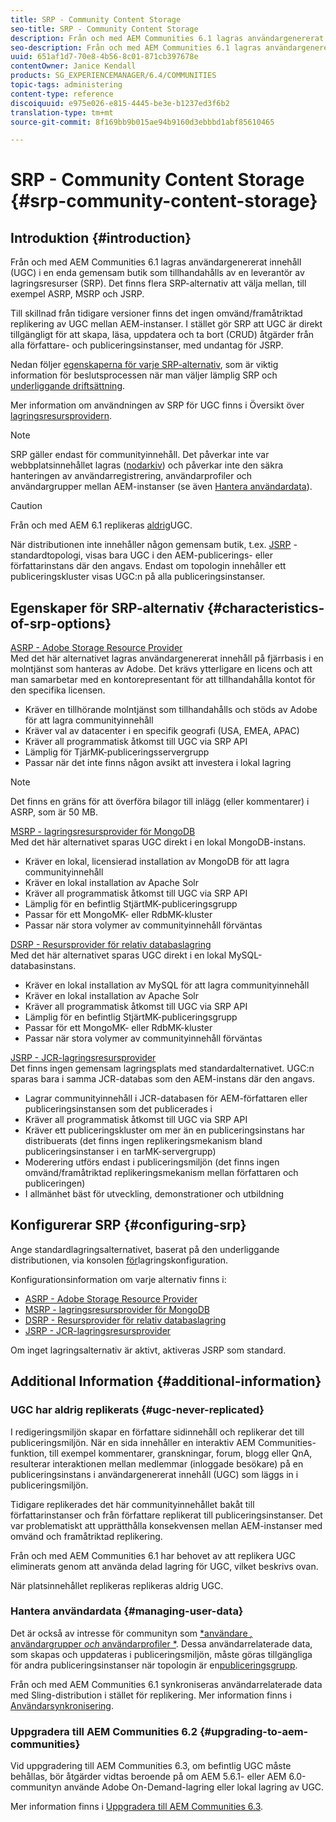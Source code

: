 ```yaml
---
title: SRP - Community Content Storage
seo-title: SRP - Community Content Storage
description: Från och med AEM Communities 6.1 lagras användargenererat innehåll (UGC) i en enda gemensam butik som tillhandahålls av en leverantör av lagringsresurser (SRP)
seo-description: Från och med AEM Communities 6.1 lagras användargenererat innehåll (UGC) i en enda gemensam butik som tillhandahålls av en leverantör av lagringsresurser (SRP)
uuid: 651af1d7-70e8-4b56-8c01-871cb397678e
contentOwner: Janice Kendall
products: SG_EXPERIENCEMANAGER/6.4/COMMUNITIES
topic-tags: administering
content-type: reference
discoiquuid: e975e026-e815-4445-be3e-b1237ed3f6b2
translation-type: tm+mt
source-git-commit: 8f169bb9b015ae94b9160d3ebbbd1abf85610465

---
```



# SRP - Community Content Storage {#srp-community-content-storage}

## Introduktion {#introduction}

Från och med AEM Communities 6.1 lagras användargenererat innehåll (UGC) i en enda gemensam butik som tillhandahålls av en leverantör av lagringsresurser (SRP). Det finns flera SRP-alternativ att välja mellan, till exempel ASRP, MSRP och JSRP.

Till skillnad från tidigare versioner finns det ingen omvänd/framåtriktad replikering av UGC mellan AEM-instanser. I stället gör SRP att UGC är direkt tillgängligt för att skapa, läsa, uppdatera och ta bort (CRUD) åtgärder från alla författare- och publiceringsinstanser, med undantag för JSRP.

Nedan följer [egenskaperna för varje SRP-alternativ](#characteristics-of-srp-options), som är viktig information för beslutsprocessen när man väljer lämplig SRP och [underliggande driftsättning](topologies.md).

Mer information om användningen av SRP för UGC finns i Översikt över [lagringsresursprovidern](srp.md).

>[!NOTE]
>
>SRP gäller endast för communityinnehåll. Det påverkar inte var webbplatsinnehållet lagras ([nodarkiv](../../help/sites-deploying/data-store-config.md)) och påverkar inte den säkra hanteringen av användarregistrering, användarprofiler och användargrupper mellan AEM-instanser (se även [Hantera användardata](#managing-user-data)).

>[!CAUTION]
>
>Från och med AEM 6.1 replikeras [aldrig](#ugc-never-replicated)UGC.
>
>När distributionen inte innehåller någon gemensam butik, t.ex. [JSRP](topologies.md#jsrp) -standardtopologi, visas bara UGC i den AEM-publicerings- eller författarinstans där den angavs. Endast om topologin innehåller ett publiceringskluster visas UGC:n på alla publiceringsinstanser.

## Egenskaper för SRP-alternativ {#characteristics-of-srp-options}

[ASRP - Adobe Storage Resource Provider](asrp.md)\
Med det här alternativet lagras användargenererat innehåll på fjärrbasis i en molntjänst som hanteras av Adobe. Det krävs ytterligare en licens och att man samarbetar med en kontorepresentant för att tillhandahålla kontot för den specifika licensen.

* Kräver en tillhörande molntjänst som tillhandahålls och stöds av Adobe för att lagra communityinnehåll
* Kräver val av datacenter i en specifik geografi (USA, EMEA, APAC)
* Kräver all programmatisk åtkomst till UGC via SRP API
* Lämplig för TjärMK-publiceringsservergrupp
* Passar när det inte finns någon avsikt att investera i lokal lagring

>[!NOTE]
>
>Det finns en gräns för att överföra bilagor till inlägg (eller kommentarer) i ASRP, som är 50 MB.

[MSRP - lagringsresursprovider för MongoDB](msrp.md)\
Med det här alternativet sparas UGC direkt i en lokal MongoDB-instans.

* Kräver en lokal, licensierad installation av MongoDB för att lagra communityinnehåll
* Kräver en lokal installation av Apache Solr
* Kräver all programmatisk åtkomst till UGC via SRP API
* Lämplig för en befintlig StjärtMK-publiceringsgrupp
* Passar för ett MongoMK- eller RdbMK-kluster
* Passar när stora volymer av communityinnehåll förväntas

[DSRP - Resursprovider för relativ databaslagring](dsrp.md)\
Med det här alternativet sparas UGC direkt i en lokal MySQL-databasinstans.

* Kräver en lokal installation av MySQL för att lagra communityinnehåll
* Kräver en lokal installation av Apache Solr
* Kräver all programmatisk åtkomst till UGC via SRP API
* Lämplig för en befintlig StjärtMK-publiceringsgrupp
* Passar för ett MongoMK- eller RdbMK-kluster
* Passar när stora volymer av communityinnehåll förväntas

[JSRP - JCR-lagringsresursprovider](jsrp.md)\
Det finns ingen gemensam lagringsplats med standardalternativet. UGC:n sparas bara i samma JCR-databas som den AEM-instans där den angavs.

* Lagrar communityinnehåll i JCR-databasen för AEM-författaren eller publiceringsinstansen som det publicerades i
* Kräver all programmatisk åtkomst till UGC via SRP API
* Kräver ett publiceringskluster om mer än en publiceringsinstans har distribuerats (det finns ingen replikeringsmekanism bland publiceringsinstanser i en tarMK-servergrupp)
* Moderering utförs endast i publiceringsmiljön (det finns ingen omvänd/framåtriktad replikeringsmekanism mellan författaren och publiceringen)
* I allmänhet bäst för utveckling, demonstrationer och utbildning

## Konfigurerar SRP {#configuring-srp}

Ange standardlagringsalternativet, baserat på den underliggande distributionen, via konsolen [för](srp-config.md)lagringskonfiguration.

Konfigurationsinformation om varje alternativ finns i:

* [ASRP - Adobe Storage Resource Provider](asrp.md)
* [MSRP - lagringsresursprovider för MongoDB](msrp.md)
* [DSRP - Resursprovider för relativ databaslagring](dsrp.md)
* [JSRP - JCR-lagringsresursprovider](jsrp.md)

Om inget lagringsalternativ är aktivt, aktiveras JSRP som standard.

## Additional Information {#additional-information}

### UGC har aldrig replikerats {#ugc-never-replicated}

I redigeringsmiljön skapar en författare sidinnehåll och replikerar det till publiceringsmiljön. När en sida innehåller en interaktiv AEM Communities-funktion, till exempel kommentarer, granskningar, forum, blogg eller QnA, resulterar interaktionen mellan medlemmar (inloggade besökare) på en publiceringsinstans i användargenererat innehåll (UGC) som läggs in i publiceringsmiljön.

Tidigare replikerades det här communityinnehållet bakåt till författarinstanser och från författare replikerat till publiceringsinstanser. Det var problematiskt att upprätthålla konsekvensen mellan AEM-instanser med omvänd och framåtriktad replikering.

Från och med AEM Communities 6.1 har behovet av att replikera UGC eliminerats genom att använda delad lagring för UGC, vilket beskrivs ovan.

När platsinnehållet replikeras replikeras aldrig UGC.

### Hantera användardata {#managing-user-data}

Det är också av intresse för communityn som [*användare *,* användargrupper *och* användarprofiler *](users.md). Dessa användarrelaterade data, som skapas och uppdateras i publiceringsmiljön, måste göras tillgängliga för andra publiceringsinstanser när topologin är en[publiceringsgrupp](../../help/sites-deploying/recommended-deploys.md#tarmk-farm).

Från och med AEM Communities 6.1 synkroniseras användarrelaterade data med Sling-distribution i stället för replikering. Mer information finns i [Användarsynkronisering](sync.md).

### Uppgradera till AEM Communities 6.2 {#upgrading-to-aem-communities}

Vid uppgradering till AEM Communities 6.3, om befintlig UGC måste behållas, bör åtgärder vidtas beroende på om AEM 5.6.1- eller AEM 6.0-communityn använde Adobe On-Demand-lagring eller lokal lagring av UGC.

Mer information finns i [Uppgradera till AEM Communities 6.3](upgrade.md).
